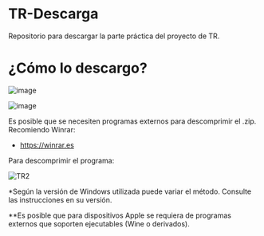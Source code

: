 # TR-Descarga
Repositorio para descargar la parte práctica del proyecto de TR.

# ¿Cómo lo descargo?
![image](https://github.com/user-attachments/assets/f515f03e-ec0c-450b-83e0-aaa7e54be7f0)


![image](https://github.com/user-attachments/assets/ac7c7c97-d0c7-4870-978a-b05e9fc6e9f5)


Es posible que se necesiten programas externos para descomprimir el .zip. Recomiendo Winrar:
 - https://winrar.es

Para descomprimir el programa: 

![TR2](https://github.com/user-attachments/assets/756ed280-9851-42f9-a443-a3ddb814e185)

*Según la versión de Windows utilizada puede variar el método. Consulte las instrucciones en su versión.

**Es posible que para dispositivos Apple se requiera de programas externos que soporten ejecutables (Wine o derivados).
